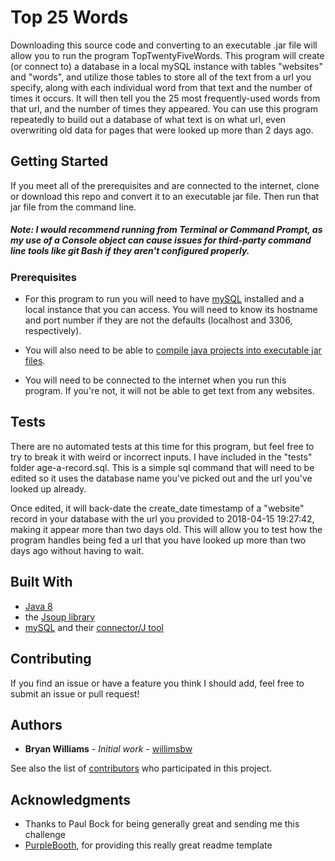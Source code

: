 # Top 25 Words

Downloading this source code and converting to an executable .jar file will allow you to run the program TopTwentyFiveWords. This program will create (or connect to) a database in a local mySQL instance with tables "websites" and "words", and utilize those tables to store all of the text from a url you specify, along with each individual word from that text and the number of times it occurs. It will then tell you the 25 most frequently-used words from that url, and the number of times they appeared. You can use this program repeatedly to build out a database of what text is on what url, even overwriting old data for pages that were looked up more than 2 days ago.

## Getting Started

If you meet all of the prerequisites and are connected to the internet, clone or download this repo and convert it to an executable jar file. Then run that jar file from the command line.

##### *Note: I would recommend running from Terminal or Command Prompt, as my use of a Console object can cause issues for third-party command line tools like git Bash if they aren't configured properly.*

### Prerequisites

* For this program to run you will need to have [mySQL](https://dev.mysql.com/downloads/windows/installer/5.7.html) installed and a local instance that you can access. You will need to know its hostname and port number if they are not the defaults (localhost and 3306, respectively).

* You will also need to be able to [compile java projects into executable jar files](https://www.eclipse.org/downloads/packages/eclipse-ide-java-developers/oxygen3a).

* You will need to be connected to the internet when you run this program. If you're not, it will not be able to get text from any websites.

## Tests

There are no automated tests at this time for this program, but feel free to try to break it with weird or incorrect inputs. I have included in the "tests" folder age-a-record.sql. This is a simple sql command that will need to be edited so it uses the database name you've picked out and the url you've looked up already.

Once edited, it will back-date the create_date timestamp of a "website" record in your database with the url you provided to 2018-04-15 19:27:42, making it appear more than two days old. This will allow you to test how the program handles being fed a url that you have looked up more than two days ago without having to wait.

## Built With

* [Java 8](http://www.oracle.com/technetwork/java/javase/overview/java8-2100321.html)
* the [Jsoup library](https://jsoup.org/download)
* [mySQL](https://www.mysql.com/) and their [connector/J tool](https://dev.mysql.com/downloads/connector/j/5.1.html)

## Contributing

If you find an issue or have a feature you think I should add, feel free to submit an issue or pull request!

## Authors

* **Bryan Williams** - *Initial work* - [willimsbw](https://github.com/willimsbw)

See also the list of [contributors](https://github.com/willimsbw/movie-website/graphs/contributors)
who participated in this project.

## Acknowledgments

* Thanks to Paul Bock for being generally great and sending me this challenge
* [PurpleBooth](https://gist.github.com/PurpleBooth/109311bb0361f32d87a2), for providing this really great readme template
